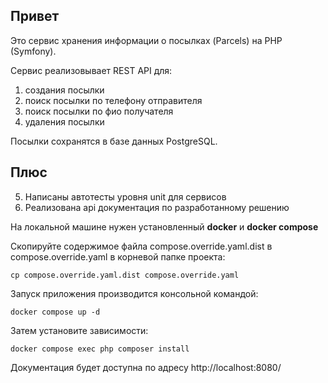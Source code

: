 ## Привет

Это сервис хранения информации о посылках (Parcels) на PHP (Symfony). 

Сервис реализовывает REST API для:
1. создания посылки
2. поиск посылки по телефону отправителя
3. поиск посылки по фио получателя
4. удаления посылки

Посылки сохранятся в базе данных PostgreSQL.

## Плюс

5. Написаны автотесты уровня unit для сервисов
6. Реализована api документация по разработанному решению


На локальной машине нужен установленный __docker__ и __docker compose__

Скопируйте содержимое файла compose.override.yaml.dist в compose.override.yaml в корневой папке проекта:
```
cp compose.override.yaml.dist compose.override.yaml
```

Запуск приложения производится консольной командой:
```
docker compose up -d
```

Затем установите зависимости:
```
docker compose exec php composer install
```

Документация будет доступна по адресу http://localhost:8080/